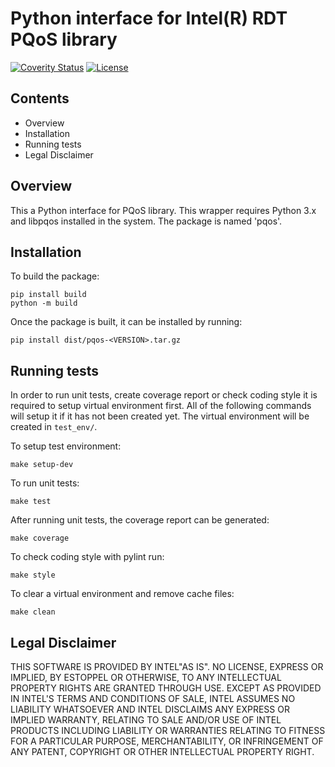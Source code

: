 Python interface for Intel(R) RDT PQoS library
==============================================

[![Coverity Status](https://scan.coverity.com/projects/intel-cmt-cat/badge.svg)](https://scan.coverity.com/projects/intel-cmt-cat)
[![License](https://img.shields.io/badge/Licence-BSD%203--Clause-blue)](https://github.com/intel/intel-cmt-cat/blob/master/lib/python/LICENSE)

Contents
--------
* Overview
* Installation
* Running tests
* Legal Disclaimer

Overview
--------
This a Python interface for PQoS library. This wrapper requires Python 3.x
and libpqos installed in the system. The package is named 'pqos'.

Installation
------------
To build the package:
```
pip install build
python -m build
```

Once the package is built, it can be installed by running:
```
pip install dist/pqos-<VERSION>.tar.gz
```

Running tests
-------------
In order to run unit tests, create coverage report or check coding style
it is required to setup virtual environment first. All of the following commands
will setup it if it has not been created yet. The virtual environment
will be created in `test_env/`.

To setup test environment:
```
make setup-dev
```

To run unit tests:
```
make test
```

After running unit tests, the coverage report can be generated:
```
make coverage
```

To check coding style with pylint run:
```
make style
```

To clear a virtual environment and remove cache files:
```
make clean
```

Legal Disclaimer
----------------
THIS SOFTWARE IS PROVIDED BY INTEL"AS IS". NO LICENSE, EXPRESS OR
IMPLIED, BY ESTOPPEL OR OTHERWISE, TO ANY INTELLECTUAL PROPERTY RIGHTS
ARE GRANTED THROUGH USE. EXCEPT AS PROVIDED IN INTEL'S TERMS AND
CONDITIONS OF SALE, INTEL ASSUMES NO LIABILITY WHATSOEVER AND INTEL
DISCLAIMS ANY EXPRESS OR IMPLIED WARRANTY, RELATING TO SALE AND/OR
USE OF INTEL PRODUCTS INCLUDING LIABILITY OR WARRANTIES RELATING TO
FITNESS FOR A PARTICULAR PURPOSE, MERCHANTABILITY, OR INFRINGEMENT
OF ANY PATENT, COPYRIGHT OR OTHER INTELLECTUAL PROPERTY RIGHT.
